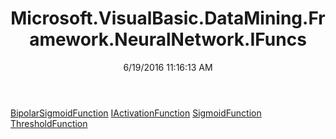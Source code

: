 ﻿---
title: Microsoft.VisualBasic.DataMining.Framework.NeuralNetwork.IFuncs
date: 6/19/2016 11:16:13 AM
---

[BipolarSigmoidFunction](T-Microsoft.VisualBasic.DataMining.Framework.NeuralNetwork.IFuncs.BipolarSigmoidFunction.html)
[IActivationFunction](T-Microsoft.VisualBasic.DataMining.Framework.NeuralNetwork.IFuncs.IActivationFunction.html)
[SigmoidFunction](T-Microsoft.VisualBasic.DataMining.Framework.NeuralNetwork.IFuncs.SigmoidFunction.html)
[ThresholdFunction](T-Microsoft.VisualBasic.DataMining.Framework.NeuralNetwork.IFuncs.ThresholdFunction.html)
